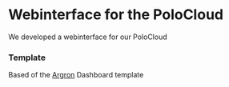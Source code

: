 # Webinterface for the PoloCloud
We developed a webinterface for our PoloCloud

### Template
Based of the [Argron](https://github.com/creativetimofficial/argon-dashboard) Dashboard template
